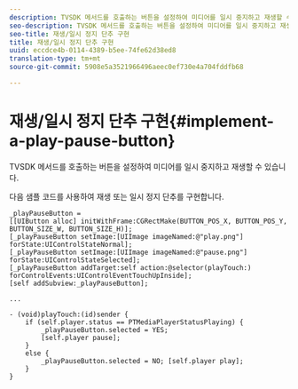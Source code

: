 ```yaml
---
description: TVSDK 메서드를 호출하는 버튼을 설정하여 미디어를 일시 중지하고 재생할 수 있습니다.
seo-description: TVSDK 메서드를 호출하는 버튼을 설정하여 미디어를 일시 중지하고 재생할 수 있습니다.
seo-title: 재생/일시 정지 단추 구현
title: 재생/일시 정지 단추 구현
uuid: eccdce4b-0114-4389-b5ee-74fe62d38ed8
translation-type: tm+mt
source-git-commit: 5908e5a3521966496aeec0ef730e4a704fddfb68

---
```



# 재생/일시 정지 단추 구현{#implement-a-play-pause-button}

TVSDK 메서드를 호출하는 버튼을 설정하여 미디어를 일시 중지하고 재생할 수 있습니다.

다음 샘플 코드를 사용하여 재생 또는 일시 정지 단추를 구현합니다.

<!--<a id="example_BC2632D673FE451190A30A23145090D0"></a>-->

```
_playPauseButton =  
[[UIButton alloc] initWithFrame:CGRectMake(BUTTON_POS_X, BUTTON_POS_Y, BUTTON_SIZE_W, BUTTON_SIZE_H)]; 
[_playPauseButton setImage:[UIImage imageNamed:@"play.png"] forState:UIControlStateNormal];  
[_playPauseButton setImage:[UIImage imageNamed:@"pause.png"] forState:UIControlStateSelected]; 
[_playPauseButton addTarget:self action:@selector(playTouch:) forControlEvents:UIControlEventTouchUpInside]; 
[self addSubview:_playPauseButton]; 
 
... 
 
- (void)playTouch:(id)sender { 
    if (self.player.status == PTMediaPlayerStatusPlaying) { 
        _playPauseButton.selected = YES;  
        [self.player pause]; 
    } 
    else { 
        _playPauseButton.selected = NO; [self.player play]; 
    } 
} 
```

